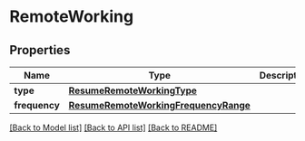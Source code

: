 # RemoteWorking


## Properties
Name | Type | Description | Notes
------------ | ------------- | ------------- | -------------
**type** | [**ResumeRemoteWorkingType**](ResumeRemoteWorkingType.md) |  | [optional] 
**frequency** | [**ResumeRemoteWorkingFrequencyRange**](ResumeRemoteWorkingFrequencyRange.md) |  | [optional] 

[[Back to Model list]](../README.md#documentation-for-models) [[Back to API list]](../README.md#documentation-for-api-endpoints) [[Back to README]](../README.md)


